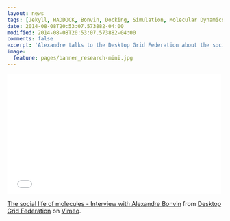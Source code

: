 ```yaml
---
layout: news
tags: [Jekyll, HADDOCK, Bonvin, Docking, Simulation, Molecular Dynamics, Structural Biology, Computational Biology, Modelling, Protein Structure]
date: 2014-08-08T20:53:07.573882-04:00
modified: 2014-08-08T20:53:07.573882-04:00
comments: false
excerpt: 'Alexandre talks to the Desktop Grid Federation about the social life of molecules.'
image:
  feature: pages/banner_research-mini.jpg
---
```


<iframe src="//player.vimeo.com/video/87855769" width="500" height="281" frameborder="0" webkitallowfullscreen mozallowfullscreen allowfullscreen></iframe> <p><a href="http://vimeo.com/87855769">The social life of molecules - Interview with Alexandre Bonvin</a> from <a href="http://vimeo.com/idgf">Desktop Grid Federation</a> on <a href="https://vimeo.com">Vimeo</a>.</p>

